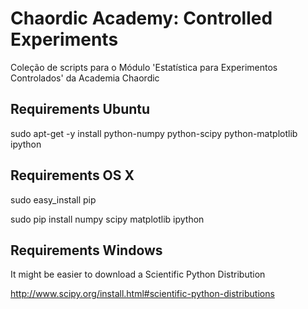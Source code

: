 Chaordic Academy: Controlled Experiments
=========

Coleção de scripts para o Módulo 'Estatística para Experimentos Controlados' da Academia Chaordic

Requirements Ubuntu
----

sudo apt-get -y install python-numpy python-scipy python-matplotlib ipython



Requirements OS X
----
sudo easy_install pip

sudo pip install numpy scipy matplotlib ipython


Requirements Windows
----

It might be easier to download a Scientific Python Distribution


http://www.scipy.org/install.html#scientific-python-distributions
